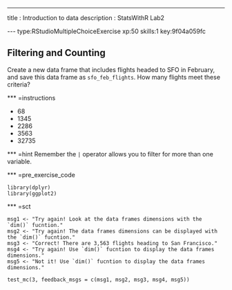 ---
title       : Introduction to data
description : StatsWithR Lab2

--- type:RStudioMultipleChoiceExercise xp:50 skills:1 key:9f04a059fc
## Filtering and Counting

Create a new data frame that includes flights headed to SFO in February, and save 
this data frame as `sfo_feb_flights`. How many flights meet these criteria? 

*** =instructions
- 68 
- 1345
- 2286
- 3563
- 32735

*** =hint
Remember the `|` operator allows you to filter for more than one variable. 

*** =pre_exercise_code
```{r,eval=FALSE}
library(dplyr)
library(ggplot2)

```

*** =sct
```{r,eval=FALSE}
msg1 <- "Try again! Look at the data frames dimensions with the `dim()` fucntion."
msg2 <- "Try again! The data frames dimensions can be displayed with the `dim()` fucntion." 
msg3 <- "Correct! There are 3,563 flights heading to San Francisco." 
msg4 <- "Try again! Use `dim()` fucntion to display the data frames dimensions."
msg5 <- "Not it! Use `dim()` fucntion to display the data frames dimensions."

test_mc(3, feedback_msgs = c(msg1, msg2, msg3, msg4, msg5))
```

